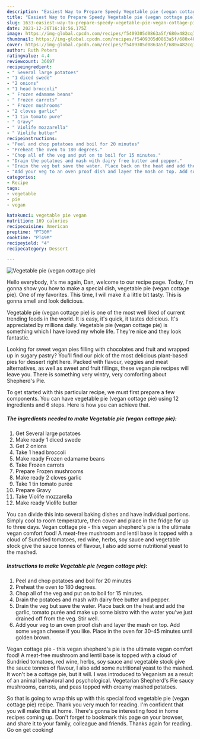 ```yaml
---
description: "Easiest Way to Prepare Speedy Vegetable pie (vegan cottage pie)"
title: "Easiest Way to Prepare Speedy Vegetable pie (vegan cottage pie)"
slug: 1633-easiest-way-to-prepare-speedy-vegetable-pie-vegan-cottage-pie
date: 2021-12-26T16:10:56.175Z
image: https://img-global.cpcdn.com/recipes/f5409305d0863a5f/680x482cq70/vegetable-pie-vegan-cottage-pie-recipe-main-photo.jpg
thumbnail: https://img-global.cpcdn.com/recipes/f5409305d0863a5f/680x482cq70/vegetable-pie-vegan-cottage-pie-recipe-main-photo.jpg
cover: https://img-global.cpcdn.com/recipes/f5409305d0863a5f/680x482cq70/vegetable-pie-vegan-cottage-pie-recipe-main-photo.jpg
author: Ruth Peters
ratingvalue: 4.4
reviewcount: 36697
recipeingredient:
- " Several large potatoes"
- "1 diced swede"
- "2 onions"
- "1 head broccoli"
- " Frozen edamame beans"
- " Frozen carrots"
- " Frozen mushrooms"
- "2 cloves garlic"
- "1 tin tomato pure"
- " Gravy"
- " Violife mozzarella"
- " Violife butter"
recipeinstructions:
- "Peel and chop potatoes and boil for 20 minutes"
- "Preheat the oven to 180 degrees."
- "Chop all of the veg and put on to boil for 15 minutes."
- "Drain the potatoes and mash with dairy free butter and pepper."
- "Drain the veg but save the water. Place back on the heat and add the garlic, tomato purée and make up some bistro with the water you’ve just drained off from the veg. Stir well."
- "Add your veg to an oven proof dish and layer the mash on top. Add some vegan cheese if you like. Place in the oven for 30-45 minutes until golden brown."
categories:
- Recipe
tags:
- vegetable
- pie
- vegan

katakunci: vegetable pie vegan 
nutrition: 169 calories
recipecuisine: American
preptime: "PT30M"
cooktime: "PT49M"
recipeyield: "4"
recipecategory: Dessert

---
```



![Vegetable pie (vegan cottage pie)](https://img-global.cpcdn.com/recipes/f5409305d0863a5f/680x482cq70/vegetable-pie-vegan-cottage-pie-recipe-main-photo.jpg)

Hello everybody, it's me again, Dan, welcome to our recipe page. Today, I'm gonna show you how to make a special dish, vegetable pie (vegan cottage pie). One of my favorites. This time, I will make it a little bit tasty. This is gonna smell and look delicious.

Vegetable pie (vegan cottage pie) is one of the most well liked of current trending foods in the world. It is easy, it's quick, it tastes delicious. It's appreciated by millions daily. Vegetable pie (vegan cottage pie) is something which I have loved my whole life. They're nice and they look fantastic.

Looking for sweet vegan pies filling with chocolates and fruit and wrapped up in sugary pastry? You&#39;ll find our pick of the most delicious plant-based pies for dessert right here. Packed with flavour, veggies and meat alternatives, as well as sweet and fruit fillings, these vegan pie recipes will leave you. There is something very wintry, very comforting about Shepherd&#39;s Pie.


To get started with this particular recipe, we must first prepare a few components. You can have vegetable pie (vegan cottage pie) using 12 ingredients and 6 steps. Here is how you can achieve that.

<!--inarticleads1-->

##### The ingredients needed to make Vegetable pie (vegan cottage pie):

1. Get  Several large potatoes
1. Make ready 1 diced swede
1. Get 2 onions
1. Take 1 head broccoli
1. Make ready  Frozen edamame beans
1. Take  Frozen carrots
1. Prepare  Frozen mushrooms
1. Make ready 2 cloves garlic
1. Take 1 tin tomato purée
1. Prepare  Gravy
1. Take  Violife mozzarella
1. Make ready  Violife butter


You can divide this into several baking dishes and have individual portions. Simply cool to room temperature, then cover and place in the fridge for up to three days. Vegan cottage pie - this vegan shepherd&#39;s pie is the ultimate vegan comfort food! A meat-free mushroom and lentil base is topped with a cloud of Sundried tomatoes, red wine, herbs, soy sauce and vegetable stock give the sauce tonnes of flavour, I also add some nutritional yeast to the mashed. 

<!--inarticleads2-->

##### Instructions to make Vegetable pie (vegan cottage pie):

1. Peel and chop potatoes and boil for 20 minutes
1. Preheat the oven to 180 degrees.
1. Chop all of the veg and put on to boil for 15 minutes.
1. Drain the potatoes and mash with dairy free butter and pepper.
1. Drain the veg but save the water. Place back on the heat and add the garlic, tomato purée and make up some bistro with the water you’ve just drained off from the veg. Stir well.
1. Add your veg to an oven proof dish and layer the mash on top. Add some vegan cheese if you like. Place in the oven for 30-45 minutes until golden brown.


Vegan cottage pie - this vegan shepherd&#39;s pie is the ultimate vegan comfort food! A meat-free mushroom and lentil base is topped with a cloud of Sundried tomatoes, red wine, herbs, soy sauce and vegetable stock give the sauce tonnes of flavour, I also add some nutritional yeast to the mashed. It won&#39;t be a cottage pie, but it will. I was introduced to Veganism as a result of an animal behavioral and psychological. Vegetarian Shepherd&#39;s Pie saucy mushrooms, carrots, and peas topped with creamy mashed potatoes. 

So that is going to wrap this up with this special food vegetable pie (vegan cottage pie) recipe. Thank you very much for reading. I'm confident that you will make this at home. There's gonna be interesting food in home recipes coming up. Don't forget to bookmark this page on your browser, and share it to your family, colleague and friends. Thanks again for reading. Go on get cooking!
